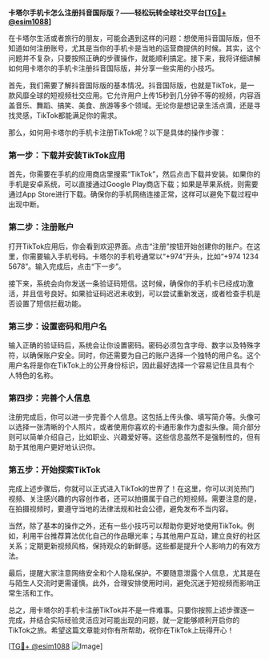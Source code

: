 **卡塔尔手机卡怎么注册抖音国际版？——轻松玩转全球社交平台[[TG💪+ @esim1088](https://t.me/s/esim1088)]**

在卡塔尔生活或者旅行的朋友，可能会遇到这样的问题：想使用抖音国际版，但不知道如何注册账号，尤其是当你的手机卡是当地的运营商提供的时候。其实，这个问题并不复杂，只要按照正确的步骤操作，就能顺利搞定。接下来，我将详细讲解如何用卡塔尔的手机卡注册抖音国际版，并分享一些实用的小技巧。

首先，我们需要了解抖音国际版的基本情况。抖音国际版，也就是TikTok，是一款风靡全球的短视频社交应用。它允许用户上传15秒到几分钟不等的视频，内容涵盖音乐、舞蹈、搞笑、美食、旅游等多个领域。无论你是想记录生活点滴，还是寻找灵感，TikTok都能满足你的需求。

那么，如何用卡塔尔的手机卡注册TikTok呢？以下是具体的操作步骤：

### 第一步：下载并安装TikTok应用

首先，你需要在手机的应用商店里搜索“TikTok”，然后点击下载并安装。如果你的手机是安卓系统，可以直接通过Google Play商店下载；如果是苹果系统，则需要通过App Store进行下载。确保你的手机网络连接正常，这样可以避免下载过程中出现中断。

### 第二步：注册账户

打开TikTok应用后，你会看到欢迎界面。点击“注册”按钮开始创建你的账户。在这里，你需要输入手机号码。卡塔尔的手机号通常以“+974”开头，比如“+974 1234 5678”。输入完成后，点击“下一步”。

接下来，系统会向你发送一条验证码短信。这时候，确保你的手机卡已经成功激活，并且信号良好。如果验证码迟迟未收到，可以尝试重新发送，或者检查手机是否设置了短信拦截功能。

### 第三步：设置密码和用户名

输入正确的验证码后，系统会让你设置密码。密码必须包含字母、数字以及特殊字符，以确保账户安全。同时，你还需要为自己的账户选择一个独特的用户名。这个用户名将是你在TikTok上的公开身份标识，因此最好选择一个容易记住且具有个人特色的名称。

### 第四步：完善个人信息

注册完成后，你可以进一步完善个人信息。这包括上传头像、填写简介等。头像可以选择一张清晰的个人照片，或者使用你喜欢的卡通形象作为虚拟头像。简介部分则可以简单介绍自己，比如职业、兴趣爱好等。这些信息虽然不是强制性的，但有助于其他用户更好地认识你。

### 第五步：开始探索TikTok

完成上述步骤后，你就可以正式进入TikTok的世界了！在这里，你可以浏览热门视频、关注感兴趣的内容创作者，还可以拍摄属于自己的短视频。需要注意的是，在拍摄视频时，要遵守当地的法律法规和社会公德，避免发布不当内容。

当然，除了基本的操作之外，还有一些小技巧可以帮助你更好地使用TikTok。例如，利用平台推荐算法优化自己的作品曝光率；与其他用户互动，建立良好的社区关系；定期更新视频风格，保持观众的新鲜感。这些都是提升个人影响力的有效方法。

最后，提醒大家注意网络安全和个人隐私保护。不要随意泄露个人信息，尤其是在与陌生人交流时更需谨慎。此外，合理安排使用时间，避免沉迷于短视频而影响正常生活和工作。

总之，用卡塔尔的手机卡注册TikTok并不是一件难事。只要你按照上述步骤逐一完成，并结合实际经验灵活应对可能出现的问题，就一定能够顺利开启你的TikTok之旅。希望这篇文章能对你有所帮助，祝你在TikTok上玩得开心！

[[TG💪+ @esim1088](https://t.me/s/esim1088) ![Image](https://i.postimg.cc/4NQfJmqS/Snipaste-2025-05-13-00-14-12.png)]